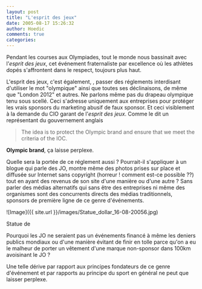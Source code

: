 ```yaml
---
layout: post
title: "L'esprit des jeux"
date: 2005-08-17 15:26:32
author: Hoedic
comments: true
categories: 
---
```



Pendant les courses aux Olympiades, tout le monde nous bassinait avec l'*esprit des jeux*, cet événement fraternaliste par excellence où les athlètes dopés s'affrontent dans le respect, toujours plus haut.

L'esprit des jeux, c'est également, , passer des réglements interdisant d'utiliser le mot "olympique" ainsi que toutes ses déclinaisons, de même que "London 2012" et autres. Ne parlons même pas du drapeau olympique tenu sous scellé. Ceci s'adresse uniquement aux entreprises pour protéger les vrais sponsors du marketing abusif de faux sponsor. Et ceci visiblement à la demande du CIO garant de l'*esprit des jeux*. Comme le dit un représentant du gouvernement anglais

<blockquote class="citation">The idea is to protect the Olympic brand and ensure that we meet the criteria of the IOC.</blockquote>

**Olympic brand**, ça laisse perplexe.

Quelle sera la portée de ce réglement aussi ? Pourrait-il s'appliquer à un blogue qui parle des JO, montre même des photos prises sur place et diffusée sur Internet sans copyright (horreur ! comment est-ce possible ??) tout en ayant des revenus de son site d'une manière ou d'une autre ? Sans parler des médias alternatifs qui sans être des entreprises ni même des organismes sont des concurrents directs des médias traditionnels, sponsors de première ligne de ce genre d'événements.

![Image]({{ site.url }}/images/Statue_dollar_16-08-20056.jpg)
<div class="photoattrib">Statue de </div>



Pourquoi les JO ne seraient pas un événements financé à même les deniers publics mondiaux ou d'une manière évitant de finir en tolle parce qu'on a eu le malheur de porter un vêtement d'une marque non-sponsor dans 100km avoisinant le JO ?

Une telle dérive par rapport aux principes fondateurs de ce genre d'événement et par rapports au principe du sport en général ne peut que laisser perplexe.